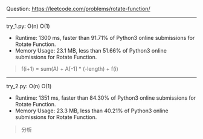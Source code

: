 Question: https://leetcode.com/problems/rotate-function/

---

try_1.py: O(n) O(1)

* Runtime: 1300 ms, faster than 91.71% of Python3 online submissions for Rotate Function.
* Memory Usage: 23.1 MB, less than 51.66% of Python3 online submissions for Rotate Function.

> f(i+1) = sum(A) + A[-1] * (-length) + f(i)

---

try_2.py: O(n) O(1)

* Runtime: 1351 ms, faster than 84.30% of Python3 online submissions for Rotate Function.
* Memory Usage: 23.3 MB, less than 40.21% of Python3 online submissions for Rotate Function.

> 分析